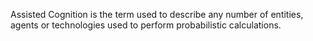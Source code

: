 Assisted Cognition is the term used to describe any number of entities, agents or technologies used to perform probabilistic calculations.